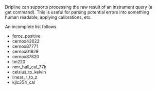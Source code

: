 Dripline can supports processing the raw result of an instrument query (a get command). This is useful for parsing potential errors into something human readable, applying calibrations, etc.

An incomplete list follows
* force_positive
* cernox43022
* cernox87771
* cernox01929
* cernox87820
* tm220
* nmr_hall_cal_77k
* celsius_to_kelvin
* linear_r_to_z
* kjlc354_cal